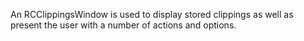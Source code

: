 An RCClippingsWindow is used to display stored clippings as well as present the user with a number of actions and options.
